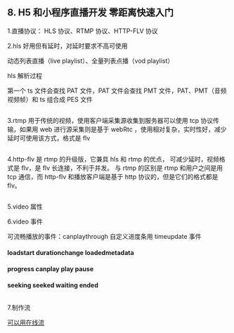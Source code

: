 ## 8. H5 和小程序直播开发 零距离快速入门

1.直播协议：
HLS 协议、RTMP 协议、HTTP-FLV 协议

2.hls 好用但有延时，对延时要求不高可使用
<img :src="$withBase('/assets/hls.png')">

动态列表直播（live playlist）、全量列表点播（vod playlist）

hls 解析过程

第一个 ts 文件会查找 PAT 文件，PAT 文件会查找 PMT 文件，PAT、PMT（音频视频帧）和 ts 组合成 PES 文件

<img :src="$withBase('/assets/hls-1.png')">

3.rtmp 用于传统的视频，使用客户端采集源收集到服务器可以使用 tcp 协议传输，如果用 web 进行源采集则是基于 webRtc
，使用相对复杂，实时性好，减少延时可使用该方式，格式是 flv

<img :src="$withBase('/assets/rtmp.png')">

4.http-flv 是 rtmp 的升级版，它兼具 hls 和 rtmp 的优点， 可减少延时，视频格式是 flv，是 flv 长连接，不利于并发。
与 rtmp 的区别是 rtmp 和用户之间是用 tcp 通信，而 http-flv 和播放客户端是基于 http 协议的，但是它们的格式都是 flv。

<img :src="$withBase('/assets/http-flv.png')">

5.video 属性
<img :src="$withBase('/assets/video-prop.png')">

6.video 事件

可流畅播放的事件：canplaythrough
自定义进度条用 timeupdate 事件

#### loadstart durationchange loadedmetadata

#### progress canplay play pause

#### seeking seeked waiting ended

<img :src="$withBase('/assets/video-event.png')">

7.制作流

[可以用在线流](https://blog.csdn.net/xbfengyu/article/details/100094747)
